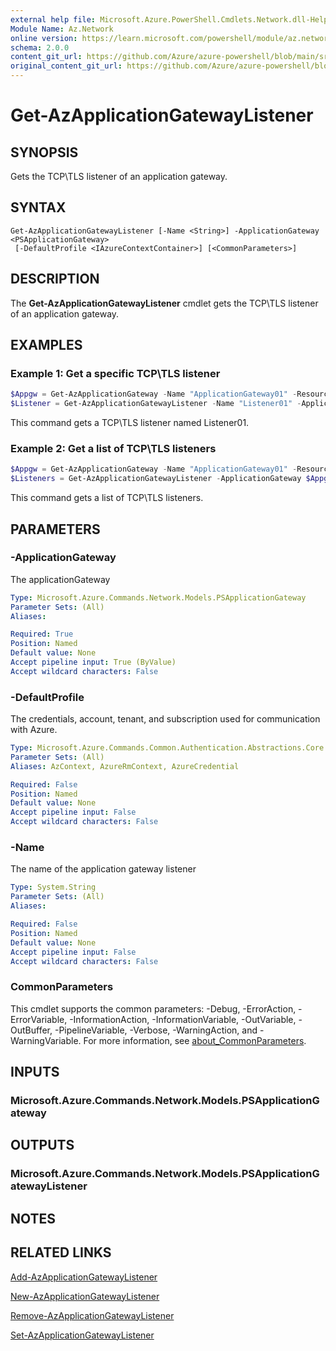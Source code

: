 ```yaml
---
external help file: Microsoft.Azure.PowerShell.Cmdlets.Network.dll-Help.xml
Module Name: Az.Network
online version: https://learn.microsoft.com/powershell/module/az.network/get-azapplicationgatewaylistener
schema: 2.0.0
content_git_url: https://github.com/Azure/azure-powershell/blob/main/src/Network/Network/help/Get-AzApplicationGatewayListener.md
original_content_git_url: https://github.com/Azure/azure-powershell/blob/main/src/Network/Network/help/Get-AzApplicationGatewayListener.md
---
```


# Get-AzApplicationGatewayListener

## SYNOPSIS
Gets the TCP\TLS listener of an application gateway.

## SYNTAX

```
Get-AzApplicationGatewayListener [-Name <String>] -ApplicationGateway <PSApplicationGateway>
 [-DefaultProfile <IAzureContextContainer>] [<CommonParameters>]
```

## DESCRIPTION
The **Get-AzApplicationGatewayListener** cmdlet gets the TCP\TLS listener of an application gateway.

## EXAMPLES

### Example 1: Get a specific TCP\TLS listener
```powershell
$Appgw = Get-AzApplicationGateway -Name "ApplicationGateway01" -ResourceGroupName "ResourceGroup01"
$Listener = Get-AzApplicationGatewayListener -Name "Listener01" -ApplicationGateway $Appgw
```

This command gets a TCP\TLS listener named Listener01.

### Example 2: Get a list of TCP\TLS listeners
```powershell
$Appgw = Get-AzApplicationGateway -Name "ApplicationGateway01" -ResourceGroupName "ResourceGroup01"
$Listeners = Get-AzApplicationGatewayListener -ApplicationGateway $Appgw
```

This command gets a list of TCP\TLS listeners.

## PARAMETERS

### -ApplicationGateway
The applicationGateway

```yaml
Type: Microsoft.Azure.Commands.Network.Models.PSApplicationGateway
Parameter Sets: (All)
Aliases:

Required: True
Position: Named
Default value: None
Accept pipeline input: True (ByValue)
Accept wildcard characters: False
```

### -DefaultProfile
The credentials, account, tenant, and subscription used for communication with Azure.

```yaml
Type: Microsoft.Azure.Commands.Common.Authentication.Abstractions.Core.IAzureContextContainer
Parameter Sets: (All)
Aliases: AzContext, AzureRmContext, AzureCredential

Required: False
Position: Named
Default value: None
Accept pipeline input: False
Accept wildcard characters: False
```

### -Name
The name of the application gateway listener

```yaml
Type: System.String
Parameter Sets: (All)
Aliases:

Required: False
Position: Named
Default value: None
Accept pipeline input: False
Accept wildcard characters: False
```

### CommonParameters
This cmdlet supports the common parameters: -Debug, -ErrorAction, -ErrorVariable, -InformationAction, -InformationVariable, -OutVariable, -OutBuffer, -PipelineVariable, -Verbose, -WarningAction, and -WarningVariable. For more information, see [about_CommonParameters](http://go.microsoft.com/fwlink/?LinkID=113216).

## INPUTS

### Microsoft.Azure.Commands.Network.Models.PSApplicationGateway

## OUTPUTS

### Microsoft.Azure.Commands.Network.Models.PSApplicationGatewayListener

## NOTES

## RELATED LINKS

[Add-AzApplicationGatewayListener](./Add-AzApplicationGatewayListener.md)

[New-AzApplicationGatewayListener](./New-AzApplicationGatewayListener.md)

[Remove-AzApplicationGatewayListener](./Remove-AzApplicationGatewayListener.md)

[Set-AzApplicationGatewayListener](./Set-AzApplicationGatewayListener.md)
